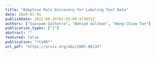 ```yaml
---
title: "Adaptive Rule Discovery for Labeling Text Data"
date: 2020-01-01
publishDate: 2022-09-26T01:55:09.973851Z
authors: ["Sainyam Galhotra", "Behzad Golshan", "Wang-Chiew Tan"]
publication_types: ["2"]
abstract: ""
featured: false
publication: "*CoRR*"
url_pdf: "https://arxiv.org/abs/2005.06133"
---
```


